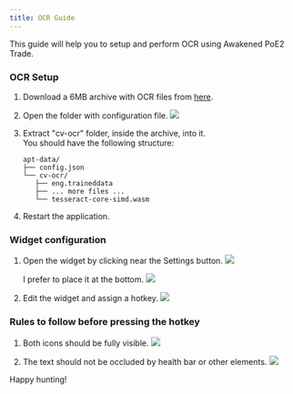 ```yaml
---
title: OCR Guide
---
```


This guide will help you to setup and perform OCR using Awakened PoE2 Trade.

### OCR Setup ###

1. Download a 6MB archive with OCR files from [here](https://github.com/SnosMe/awakened-poe2-trade/releases/download/v3.20.10007/cv-ocr.zip).

2. Open the folder with configuration file.
   ![](https://i.imgur.com/z5WI9Fx.png)

3. Extract "cv-ocr" folder, inside the archive, into it.\
   You should have the following structure:

   ```
   apt-data/
   ├── config.json
   └── cv-ocr/
      ├── eng.traineddata
      ├── ... more files ...
      └── tesseract-core-simd.wasm
   ```

4. Restart the application.

### Widget configuration ###

1. Open the widget by clicking near the Settings button.
   ![](https://i.imgur.com/Y0RJune.png)

   I prefer to place it at the bottom.
   ![](https://i.imgur.com/bkNDKYg.png)

2. Edit the widget and assign a hotkey.
   ![](https://i.imgur.com/GeOMcal.png)

### Rules to follow before pressing the hotkey ###

1. Both icons should be fully visible.
   ![](https://i.imgur.com/Mu6B6it.png)

2. The text should not be occluded by health bar or other elements.
   ![](https://i.imgur.com/cM2i3Rk.png)

Happy hunting!
